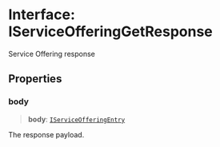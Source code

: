 # Interface: IServiceOfferingGetResponse

Service Offering response

## Properties

### body

> **body**: [`IServiceOfferingEntry`](IServiceOfferingEntry.md)

The response payload.
